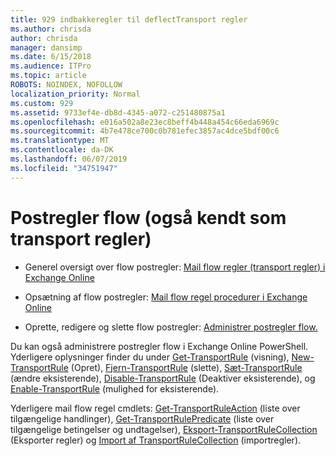 ```yaml
---
title: 929 indbakkeregler til deflectTransport regler
ms.author: chrisda
author: chrisda
manager: dansimp
ms.date: 6/15/2018
ms.audience: ITPro
ms.topic: article
ROBOTS: NOINDEX, NOFOLLOW
localization_priority: Normal
ms.custom: 929
ms.assetid: 9733ef4e-db8d-4345-a072-c251480875a1
ms.openlocfilehash: e016a502a8e23ec8beff4b448a454c66eda6969c
ms.sourcegitcommit: 4b7e478ce700c0b781efec3857ac4dce5bdf00c6
ms.translationtype: MT
ms.contentlocale: da-DK
ms.lasthandoff: 06/07/2019
ms.locfileid: "34751947"
---
```

# <a name="mail-flow-rules-also-known-as-transport-rules"></a>Postregler flow (også kendt som transport regler)

- Generel oversigt over flow postregler: [Mail flow regler (transport regler) i Exchange Online](https://technet.microsoft.com/library/jj919238.aspx)

- Opsætning af flow postregler: [Mail flow regel procedurer i Exchange Online](https://technet.microsoft.com/library/dn600436.aspx)

- Oprette, redigere og slette flow postregler: [Administrer postregler flow.](https://technet.microsoft.com/library/jj657505.aspx)

Du kan også administrere postregler flow i Exchange Online PowerShell. Yderligere oplysninger finder du under [Get-TransportRule](https://docs.microsoft.com/powershell/module/exchange/policy-and-compliance/get-transportrule) (visning), [New-TransportRule](https://docs.microsoft.com/powershell/module/exchange/policy-and-compliance/new-transportrule) (Opret), [Fjern-TransportRule](https://docs.microsoft.com/powershell/module/exchange/policy-and-compliance/remove-transportrule) (slette), [Sæt-TransportRule](https://docs.microsoft.com/powershell/module/exchange/policy-and-compliance/set-transportrule) (ændre eksisterende), [Disable-TransportRule](https://docs.microsoft.com/powershell/module/exchange/policy-and-compliance/disable-transportrule) (Deaktiver eksisterende), og [Enable-TransportRule](https://docs.microsoft.com/powershell/module/exchange/policy-and-compliance/enable-transportrule) (mulighed for eksisterende).

Yderligere mail flow regel cmdlets: [Get-TransportRuleAction](https://docs.microsoft.com/powershell/module/exchange/policy-and-compliance/get-transportruleaction) (liste over tilgængelige handlinger), [Get-TransportRulePredicate](https://docs.microsoft.com/powershell/module/exchange/policy-and-compliance/get-transportrulepredicate) (liste over tilgængelige betingelser og undtagelser), [Eksport-TransportRuleCollection](https://docs.microsoft.com/powershell/module/exchange/policy-and-compliance/export-transportrulecollection) (Eksporter regler) og [ Import af TransportRuleCollection](https://docs.microsoft.com/powershell/module/exchange/policy-and-compliance/import-transportrulecollection) (importregler).
